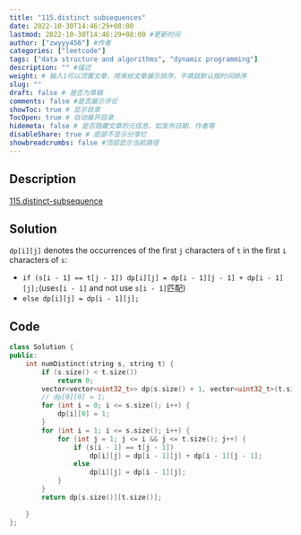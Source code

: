 ```yaml
---
title: "115.distinct subsequences"
date: 2022-10-30T14:46:29+08:00
lastmod: 2022-10-30T14:46:29+08:00 #更新时间
author: ["zwyyy456"] #作者
categories: ["leetcode"]
tags: ["data structure and algorithms", "dynamic programming"]
description: "" #描述
weight: # 输入1可以顶置文章，用来给文章展示排序，不填就默认按时间排序
slug: ""
draft: false # 是否为草稿
comments: false #是否展示评论
showToc: true # 显示目录
TocOpen: true # 自动展开目录
hidemeta: false # 是否隐藏文章的元信息，如发布日期、作者等
disableShare: true # 底部不显示分享栏
showbreadcrumbs: false #顶部显示当前路径
---
```

## Description
[115.distinct-subsequence](https://leetcode.cn/problems/distinct-subsequences/)

## Solution
`dp[i][j]` denotes the occurrences of the first `j` characters of `t` in the first `i` characters of `s`:
- `if (s[i - 1] == t[j - 1]) dp[i][j] = dp[i - 1][j - 1] + dp[i - 1][j];`(use`s[i - 1]` and not use `s[i - 1]`匹配)
- `else dp[i][j] = dp[i - 1][j];`

## Code
```cpp
class Solution {
public:
    int numDistinct(string s, string t) {
        if (s.size() < t.size())
            return 0;
        vector<vector<uint32_t>> dp(s.size() + 1, vector<uint32_t>(t.size() + 1, 0));
        // dp[0][0] = 1;
        for (int i = 0; i <= s.size(); i++) {
            dp[i][0] = 1;
        }
        for (int i = 1; i <= s.size(); i++) {
            for (int j = 1; j <= i && j <= t.size(); j++) {
                if (s[i - 1] == t[j - 1])
                    dp[i][j] = dp[i - 1][j] + dp[i - 1][j - 1];
                else
                    dp[i][j] = dp[i - 1][j];
            }
        }
        return dp[s.size()][t.size()];
        
    }
};
```

